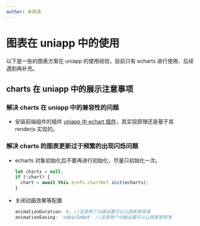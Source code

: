 ```yaml
---
author: 朱刚涛
---
```

# 图表在 uniapp 中的使用

以下是一些的图表方案在 uniapp 的使用经验，目前只有 echarts 进行使用、后续遇到再补充。

## charts 在 uniapp 中的展示注意事项

### 解决 charts 在 uniapp 中的兼容性的问题

- 安装前端组件的插件 [uniapp 中 echart 插件](https://ext.dcloud.net.cn/plugin?id=4899)，其实现原理还是基于其 renderjs 实现的。

### 解决 charts 的图表更新过于频繁的出现闪烁问题

- echarts 对象初始化后不要再进行初始化，尽量只初始化一次。

  ```js
  let charts = null;
  if (!chart) {
  	chart = await this.$refs.chartRef.init(echarts);
  }
  ```

- 关闭动画效果等配置
  ```js
  animationDuration: 0, //这里两个动画设置可以让图表更顺滑
  animationEasing: 'cubicInOut' //这里两个动画设置可以让图表更顺滑
  ```
